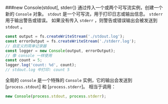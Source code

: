 ###new Console(stdout[, stderr])
通过传入一个或两个可写流实例，创建一个新的 `Console` 对象。
`stdout` 是一个可写流，用于打印日志或输出信息。
`stderr` 用于输出警告或错误。
如果没有传入 `stderr` ，则警告或错误输出会被发送到 `stdout` 。


```js
const output = fs.createWriteStream('./stdout.log');
const errorOutput = fs.createWriteStream('./stderr.log');
// 自定义的简单记录器
const logger = new Console(output, errorOutput);
// 像 console 一样使用
const count = 5;
logger.log('count: %d', count);
// stdout.log 中打印: count 5
```

全局的 `console` 是一个特殊的 `Console` 实例，它的输出会发送到 [`process.stdout`] 和 [`process.stderr`]。
相当于调用：

```js
new Console(process.stdout, process.stderr);
```

